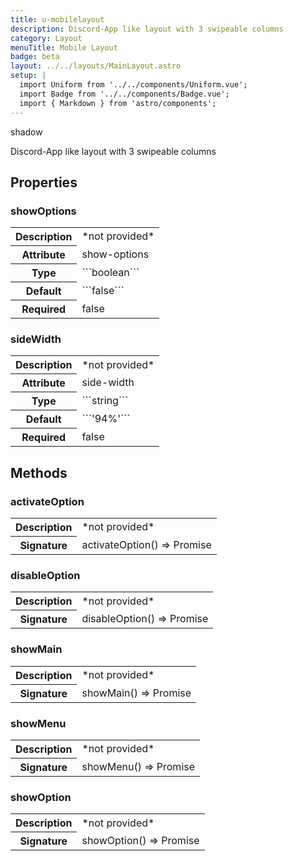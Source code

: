 ```yaml
---
title: u-mobilelayout
description: Discord-App like layout with 3 swipeable columns
category: Layout
menuTitle: Mobile Layout
badge: beta
layout: ../../layouts/MainLayout.astro
setup: |
  import Uniform from '../../components/Uniform.vue';
  import Badge from '../../components/Badge.vue';
  import { Markdown } from 'astro/components';
---
```


<Badge> shadow </Badge>

Discord-App like layout with 3 swipeable columns

## Properties

### showOptions

<table>
<tr><th>Description</th><td><Markdown>*not provided*</Markdown></td></tr>
<tr><th>Attribute</th><td><Markdown>show-options</Markdown></td></tr>
<tr><th>Type</th><td><Markdown>```boolean```</Markdown></td></tr>
<tr><th>Default</th><td><Markdown>```false```</Markdown></td></tr>
<tr><th>Required</th><td><Markdown>false</Markdown></td></tr>
</table>

### sideWidth

<table>
<tr><th>Description</th><td><Markdown>*not provided*</Markdown></td></tr>
<tr><th>Attribute</th><td><Markdown>side-width</Markdown></td></tr>
<tr><th>Type</th><td><Markdown>```string```</Markdown></td></tr>
<tr><th>Default</th><td><Markdown>```'94%'```</Markdown></td></tr>
<tr><th>Required</th><td><Markdown>false</Markdown></td></tr>
</table>

</table>

## Methods

### activateOption

<table>
<tr><th>Description</th><td><Markdown>*not provided*</Markdown></td></tr>
<tr><th>Signature</th><td><Markdown>activateOption() => Promise<void></Markdown></td></tr>
</table>

### disableOption

<table>
<tr><th>Description</th><td><Markdown>*not provided*</Markdown></td></tr>
<tr><th>Signature</th><td><Markdown>disableOption() => Promise<void></Markdown></td></tr>
</table>

### showMain

<table>
<tr><th>Description</th><td><Markdown>*not provided*</Markdown></td></tr>
<tr><th>Signature</th><td><Markdown>showMain() => Promise<void></Markdown></td></tr>
</table>

### showMenu

<table>
<tr><th>Description</th><td><Markdown>*not provided*</Markdown></td></tr>
<tr><th>Signature</th><td><Markdown>showMenu() => Promise<void></Markdown></td></tr>
</table>

### showOption

<table>
<tr><th>Description</th><td><Markdown>*not provided*</Markdown></td></tr>
<tr><th>Signature</th><td><Markdown>showOption() => Promise<void></Markdown></td></tr>
</table>

</table>
